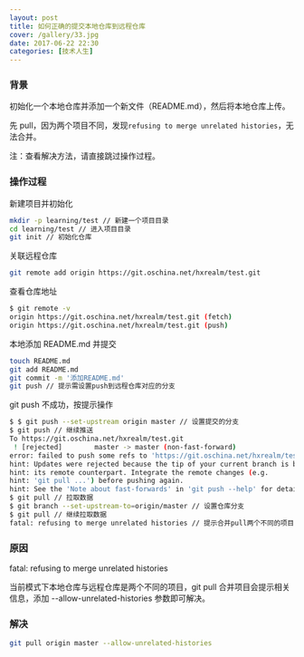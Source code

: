 ```yaml
---
layout: post
title: 如何正确的提交本地仓库到远程仓库
cover: /gallery/33.jpg
date: 2017-06-22 22:30
categories: [技术人生]
---
```


### 背景

初始化一个本地仓库并添加一个新文件（README.md），然后将本地仓库上传。

先 pull，因为两个项目不同，发现`refusing to merge unrelated histories`，无法合并。

注：查看解决方法，请直接跳过操作过程。

### 操作过程

新建项目并初始化

```bash
mkdir -p learning/test // 新建一个项目目录
cd learning/test // 进入项目目录
git init // 初始化仓库
```

关联远程仓库

```bash
git remote add origin https://git.oschina.net/hxrealm/test.git
```

查看仓库地址

```bash
$ git remote -v
origin https://git.oschina.net/hxrealm/test.git (fetch)
origin https://git.oschina.net/hxrealm/test.git (push)
```

<!--more-->

本地添加 README.md 并提交

```bash
touch README.md
git add README.md
git commit -m '添加README.md'
git push // 提示需设置push到远程仓库对应的分支
```

git push 不成功，按提示操作

```bash
$ $ git push --set-upstream origin master // 设置提交的分支
$ git push // 继续推送
To https://git.oschina.net/hxrealm/test.git
 ! [rejected]        master -> master (non-fast-forward)
error: failed to push some refs to 'https://git.oschina.net/hxrealm/test.git'
hint: Updates were rejected because the tip of your current branch is behind
hint: its remote counterpart. Integrate the remote changes (e.g.
hint: 'git pull ...') before pushing again.
hint: See the 'Note about fast-forwards' in 'git push --help' for details.
$ git pull // 拉取数据
$ git branch --set-upstream-to=origin/master // 设置仓库分支
$ git pull // 继续拉取数据
fatal: refusing to merge unrelated histories // 提示合并pull两个不同的项目
```

### 原因

fatal: refusing to merge unrelated histories

当前模式下本地仓库与远程仓库是两个不同的项目，git pull 合并项目会提示相关信息，添加 --allow-unrelated-histories 参数即可解决。

### 解决

```bash
git pull origin master --allow-unrelated-histories
```
